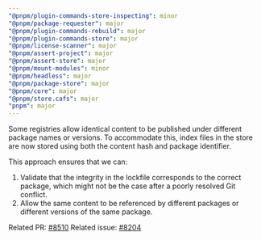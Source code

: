 ```yaml
---
"@pnpm/plugin-commands-store-inspecting": minor
"@pnpm/package-requester": major
"@pnpm/plugin-commands-rebuild": major
"@pnpm/plugin-commands-store": major
"@pnpm/license-scanner": major
"@pnpm/assert-project": major
"@pnpm/assert-store": major
"@pnpm/mount-modules": minor
"@pnpm/headless": major
"@pnpm/package-store": major
"@pnpm/core": major
"@pnpm/store.cafs": major
"pnpm": major
---
```


Some registries allow identical content to be published under different package names or versions. To accommodate this, index files in the store are now stored using both the content hash and package identifier.

This approach ensures that we can:
1. Validate that the integrity in the lockfile corresponds to the correct package,
   which might not be the case after a poorly resolved Git conflict.
2. Allow the same content to be referenced by different packages or different versions of the same package.

Related PR: [#8510](https://github.com/pnpm/pnpm/pull/8510)
Related issue: [#8204](https://github.com/pnpm/pnpm/issues/8204)
